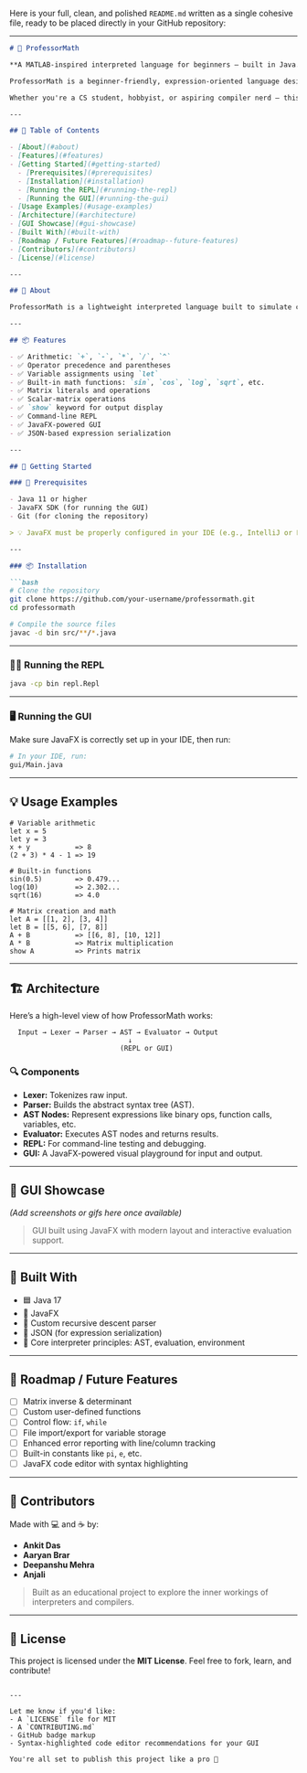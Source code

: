 Here is your full, clean, and polished `README.md` written as a single cohesive file, ready to be placed directly in your GitHub repository:

---

````markdown
# 🧮 ProfessorMath

**A MATLAB-inspired interpreted language for beginners — built in Java.**

ProfessorMath is a beginner-friendly, expression-oriented language designed for learning how programming languages, interpreters, and ASTs work. It supports arithmetic, variables, matrix operations, and includes both a REPL and a JavaFX GUI.

Whether you're a CS student, hobbyist, or aspiring compiler nerd — this project is for you!

---

## 📖 Table of Contents

- [About](#about)
- [Features](#features)
- [Getting Started](#getting-started)
  - [Prerequisites](#prerequisites)
  - [Installation](#installation)
  - [Running the REPL](#running-the-repl)
  - [Running the GUI](#running-the-gui)
- [Usage Examples](#usage-examples)
- [Architecture](#architecture)
- [GUI Showcase](#gui-showcase)
- [Built With](#built-with)
- [Roadmap / Future Features](#roadmap--future-features)
- [Contributors](#contributors)
- [License](#license)

---

## 📖 About

ProfessorMath is a lightweight interpreted language built to simulate core features of MATLAB and other mathematical scripting environments. Its goal is to help beginners understand how programming languages are parsed, interpreted, and executed — while enabling basic numerical and matrix computations.

---

## 📦 Features

- ✅ Arithmetic: `+`, `-`, `*`, `/`, `^`
- ✅ Operator precedence and parentheses
- ✅ Variable assignments using `let`
- ✅ Built-in math functions: `sin`, `cos`, `log`, `sqrt`, etc.
- ✅ Matrix literals and operations
- ✅ Scalar-matrix operations
- ✅ `show` keyword for output display
- ✅ Command-line REPL
- ✅ JavaFX-powered GUI
- ✅ JSON-based expression serialization

---

## 🚀 Getting Started

### 🔧 Prerequisites

- Java 11 or higher
- JavaFX SDK (for running the GUI)
- Git (for cloning the repository)

> 💡 JavaFX must be properly configured in your IDE (e.g., IntelliJ or Eclipse).

---

### 📦 Installation

```bash
# Clone the repository
git clone https://github.com/your-username/professormath.git
cd professormath

# Compile the source files
javac -d bin src/**/*.java
````

---

### 🧑‍💻 Running the REPL

```bash
java -cp bin repl.Repl
```

---

### 🖥️ Running the GUI

Make sure JavaFX is correctly set up in your IDE, then run:

```bash
# In your IDE, run:
gui/Main.java
```

---

## 💡 Usage Examples

```plaintext
# Variable arithmetic
let x = 5
let y = 3
x + y           => 8
(2 + 3) * 4 - 1 => 19

# Built-in functions
sin(0.5)        => 0.479...
log(10)         => 2.302...
sqrt(16)        => 4.0

# Matrix creation and math
let A = [[1, 2], [3, 4]]
let B = [[5, 6], [7, 8]]
A + B           => [[6, 8], [10, 12]]
A * B           => Matrix multiplication
show A          => Prints matrix
```

---

## 🏗️ Architecture

Here’s a high-level view of how ProfessorMath works:

```
  Input → Lexer → Parser → AST → Evaluator → Output
                             ↓
                           (REPL or GUI)
```

### 🔍 Components

* **Lexer:** Tokenizes raw input.
* **Parser:** Builds the abstract syntax tree (AST).
* **AST Nodes:** Represent expressions like binary ops, function calls, variables, etc.
* **Evaluator:** Executes AST nodes and returns results.
* **REPL:** For command-line testing and debugging.
* **GUI:** A JavaFX-powered visual playground for input and output.

---

## 🎨 GUI Showcase

*(Add screenshots or gifs here once available)*

> GUI built using JavaFX with modern layout and interactive evaluation support.

---

## 🧰 Built With

* 🟦 Java 17
* 🎨 JavaFX
* 🔁 Custom recursive descent parser
* 🔧 JSON (for expression serialization)
* 🧠 Core interpreter principles: AST, evaluation, environment

---

## 🧠 Roadmap / Future Features

* [ ] Matrix inverse & determinant
* [ ] Custom user-defined functions
* [ ] Control flow: `if`, `while`
* [ ] File import/export for variable storage
* [ ] Enhanced error reporting with line/column tracking
* [ ] Built-in constants like `pi`, `e`, etc.
* [ ] JavaFX code editor with syntax highlighting

---

## 👥 Contributors

Made with 💻 and ☕ by:

* **Ankit Das**
* **Aaryan Brar**
* **Deepanshu Mehra**
* **Anjali**

> Built as an educational project to explore the inner workings of interpreters and compilers.

---

## 📜 License

This project is licensed under the **MIT License**.
Feel free to fork, learn, and contribute!

```

---

Let me know if you'd like:
- A `LICENSE` file for MIT
- A `CONTRIBUTING.md`
- GitHub badge markup
- Syntax-highlighted code editor recommendations for your GUI

You're all set to publish this project like a pro 🚀
```
